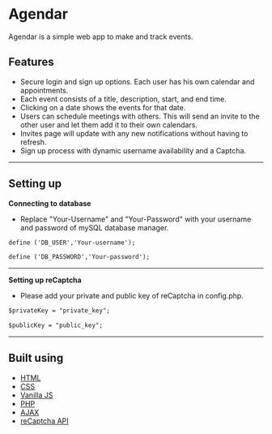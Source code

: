 # Agendar

Agendar is a simple web app to make and track events.

## Features

* Secure login and sign up options. Each user has his own calendar and appointments.
* Each event consists of a title, description, start, and end time.
* Clicking on a date shows the events for that date.
* Users can schedule meetings with others. This will send an invite to the other user and let them add it to their own calendars.
* Invites page will update with any new notifications without having to refresh.
* Sign up process with dynamic username availability and a Captcha.

----


## Setting up

**Connecting to database**
* Replace "Your-Username" and "Your-Password" with your username and password of mySQL database manager.
```html
define ('DB_USER','Your-username');
```
```html
define ('DB_PASSWORD','Your-password');
```
----

**Setting up reCaptcha**

* Please add your private and public key of reCaptcha in config.php.
```html
$privateKey = "private_key";
```
```html
$publicKey = "public_key";
```

----
## Built using

* [HTML](https://www.w3.org/html/)
* [CSS](https://www.w3.org/Style/CSS/)
* [Vanilla JS](http://vanilla-js.com/)
* [PHP](http://php.net/)
* [AJAX](https://www.w3schools.com/xml/ajax_intro.asp)
* [reCaptcha API](https://www.google.com/recaptcha/)
